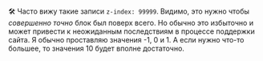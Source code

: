 🛠 Часто вижу такие записи `z-index: 99999`. Видимо, это нужно чтобы _совершенно точно_ блок был поверх всего. Но обычно это избыточно и может привести к неожиданным последствиям в процессе поддержки сайта. Я обычно проставляю значения -1, 0 и 1. А если нужно что-то большее, то значения 10 будет вполне достаточно.
